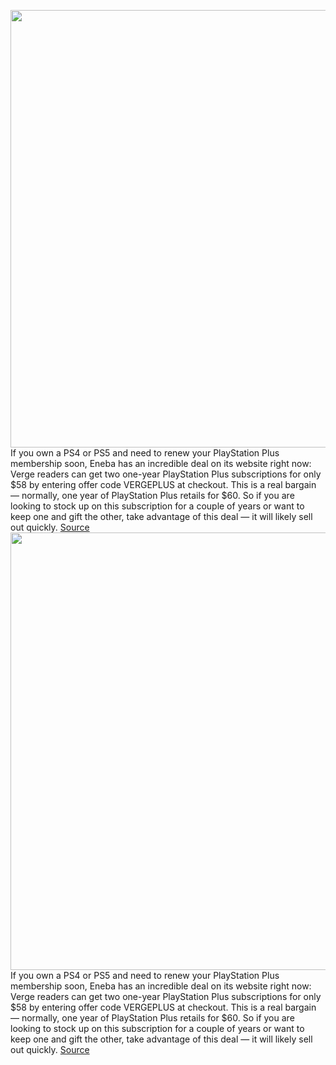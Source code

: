 <img src='https://cdn.vox-cdn.com/thumbor/8Mvrkht_ZhMBkPUK1iXyaEOYIFM=/0x0:2040x1360/1200x800/filters:focal(857x517:1183x843)/cdn.vox-cdn.com/uploads/chorus_image/image/68574484/vpavic_4261_20201023_0104.0.jpg' width='700px' /><br/>
If you own a PS4 or PS5 and need to renew your PlayStation Plus membership soon, Eneba has an incredible deal on its website right now: Verge readers can get two one-year PlayStation Plus subscriptions for only $58 by entering offer code VERGEPLUS at checkout. This is a real bargain — normally, one year of PlayStation Plus retails for $60. So if you are looking to stock up on this subscription for a couple of years or want to keep one and gift the other, take advantage of this deal — it will likely sell out quickly.
<a href='https://www.theverge.com/good-deals/2020/12/23/22188627/playstation-plus-two-year-membership-ps4-ps5-deal-code-verge'> Source <a/><img src='https://cdn.vox-cdn.com/thumbor/8Mvrkht_ZhMBkPUK1iXyaEOYIFM=/0x0:2040x1360/1200x800/filters:focal(857x517:1183x843)/cdn.vox-cdn.com/uploads/chorus_image/image/68574484/vpavic_4261_20201023_0104.0.jpg' width='700px' /><br/>
If you own a PS4 or PS5 and need to renew your PlayStation Plus membership soon, Eneba has an incredible deal on its website right now: Verge readers can get two one-year PlayStation Plus subscriptions for only $58 by entering offer code VERGEPLUS at checkout. This is a real bargain — normally, one year of PlayStation Plus retails for $60. So if you are looking to stock up on this subscription for a couple of years or want to keep one and gift the other, take advantage of this deal — it will likely sell out quickly.
<a href='https://www.theverge.com/good-deals/2020/12/23/22188627/playstation-plus-two-year-membership-ps4-ps5-deal-code-verge'> Source <a/>